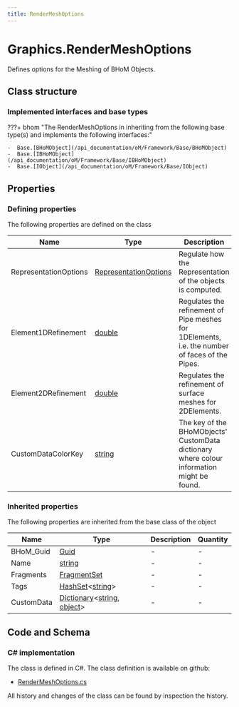 ```yaml
---
title: RenderMeshOptions
---
```


# Graphics.RenderMeshOptions

Defines options for the Meshing of BHoM Objects.

## Class structure

### Implemented interfaces and base types

???+ bhom "The RenderMeshOptions in inheriting from the following base type(s) and implements the following interfaces:"

    -  Base.[BHoMObject](/api_documentation/oM/Framework/Base/BHoMObject)
    -  Base.[IBHoMObject](/api_documentation/oM/Framework/Base/IBHoMObject)
    -  Base.[IObject](/api_documentation/oM/Framework/Base/IObject)


## Properties



### Defining properties

The following properties are defined on the class

| Name             | Type             | Description      | Quantity         |
|------------------|------------------|------------------|------------------|
| RepresentationOptions | [RepresentationOptions](/api_documentation/oM/Graphics/Graphics/RepresentationOptions) | Regulate how the Representation of the objects is computed. | - |
| Element1DRefinement | [double](https://learn.microsoft.com/en-us/dotnet/api/System.Double?view=netstandard-2.0) | Regulates the refinement of Pipe meshes for 1DElements, i.e. the number of faces of the Pipes. | - |
| Element2DRefinement | [double](https://learn.microsoft.com/en-us/dotnet/api/System.Double?view=netstandard-2.0) | Regulates the refinement of surface meshes for 2DElements. | - |
| CustomDataColorKey | [string](https://learn.microsoft.com/en-us/dotnet/api/System.String?view=netstandard-2.0) | The key of the BHoMObjects' CustomData dictionary where colour information might be found. | - |


### Inherited properties
The following properties are inherited from the base class of the object

| Name             | Type             | Description      | Quantity         |
|------------------|------------------|------------------|------------------|
| BHoM_Guid | [Guid](https://learn.microsoft.com/en-us/dotnet/api/System.Guid?view=netstandard-2.0) | - | - |
| Name | [string](https://learn.microsoft.com/en-us/dotnet/api/System.String?view=netstandard-2.0) | - | - |
| Fragments | [FragmentSet](/api_documentation/oM/Framework/Base/FragmentSet) | - | - |
| Tags | [HashSet](https://learn.microsoft.com/en-us/dotnet/api/System.Collections.Generic.HashSet-1?view=netstandard-2.0)&lt;[string](https://learn.microsoft.com/en-us/dotnet/api/System.String?view=netstandard-2.0)&gt; | - | - |
| CustomData | [Dictionary](https://learn.microsoft.com/en-us/dotnet/api/System.Collections.Generic.Dictionary-2?view=netstandard-2.0)&lt;[string](https://learn.microsoft.com/en-us/dotnet/api/System.String?view=netstandard-2.0), [object](https://learn.microsoft.com/en-us/dotnet/api/System.Object?view=netstandard-2.0)&gt; | - | - |


## Code and Schema

### C# implementation

The class is defined in C#. The class definition is available on github:

- [RenderMeshOptions.cs](https://github.com/BHoM/BHoM/blob/develop/Graphics_oM/Render/RenderMeshOptions.cs)

All history and changes of the class can be found by inspection the history.
